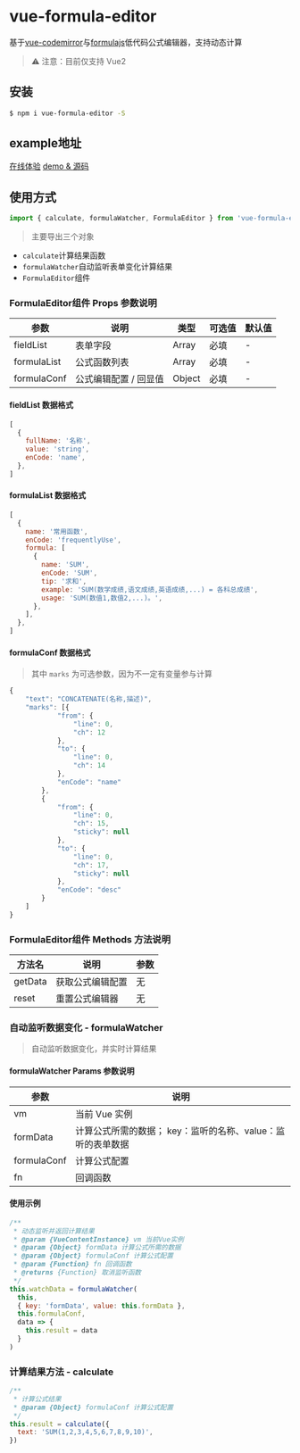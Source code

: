 # vue-formula-editor

<p>基于<a href='https://github.com/surmon-china/vue-codemirror'>vue-codemirror</a>与<a href='https://github.com/formulajs/formulajs'>formulajs</a>低代码公式编辑器，支持动态计算</p>

> ⚠️ 注意：目前仅支持 Vue2

## 安装
```bash
$ npm i vue-formula-editor -S
```
## example地址
<a href="https://vue-formula-editor.netlify.app">在线体验</a>
<a href="https://github.com/Xy-Zipper/vue-formula-editor">demo & 源码</a>

## 使用方式
```javascript
import { calculate, formulaWatcher, FormulaEditor } from 'vue-formula-editor'
```
> 主要导出三个对象
- `calculate`计算结果函数
- `formulaWatcher`自动监听表单变化计算结果
- `FormulaEditor`组件


### FormulaEditor组件  Props 参数说明

| 参数        | 说明                  | 类型   | 可选值 | 默认值 |
| ----------- | --------------------- | ------ | ------ | ------ |
| fieldList   | 表单字段              | Array  | 必填   |     -  |
| formulaList | 公式函数列表          | Array  | 必填   |    -   |
| formulaConf | 公式编辑配置 / 回显值 | Object | 必填   |    -   |


#### fieldList 数据格式

```javascript
[
  {
    fullName: '名称',
    value: 'string',
    enCode: 'name',
  },
]
```

#### formulaList 数据格式

```javascript
[
  {
    name: '常用函数',
    enCode: 'frequentlyUse',
    formula: [
      {
        name: 'SUM',
        enCode: 'SUM',
        tip: '求和',
        example: 'SUM(数学成绩,语文成绩,英语成绩,...) = 各科总成绩',
        usage: 'SUM(数值1,数值2,...)。',
      },
    ],
  },
]
```

#### formulaConf 数据格式

> 其中 `marks` 为可选参数，因为不一定有变量参与计算

```javascript
{
    "text": "CONCATENATE(名称,描述)",
    "marks": [{
            "from": {
                "line": 0,
                "ch": 12
            },
            "to": {
                "line": 0,
                "ch": 14
            },
            "enCode": "name"
        },
        {
            "from": {
                "line": 0,
                "ch": 15,
                "sticky": null
            },
            "to": {
                "line": 0,
                "ch": 17,
                "sticky": null
            },
            "enCode": "desc"
        }
    ]
}
```

### FormulaEditor组件 Methods 方法说明

| 方法名  | 说明             | 参数 |
| ------- | ---------------- | ---- |
| getData | 获取公式编辑配置 | 无   |
| reset   | 重置公式编辑器   | 无   |

### 自动监听数据变化 - formulaWatcher

> 自动监听数据变化，并实时计算结果

#### formulaWatcher Params 参数说明

| 参数        | 说明                                                        |
| ----------- | ----------------------------------------------------------- |
| vm          | 当前 Vue 实例                                               |
| formData    | 计算公式所需的数据； key：监听的名称、value：监听的表单数据 |
| formulaConf | 计算公式配置                                                |
| fn          | 回调函数                                                    |

#### 使用示例

```javascript
/**
 * 动态监听并返回计算结果
 * @param {VueContentInstance} vm 当前Vue实例
 * @param {Object} formData 计算公式所需的数据
 * @param {Object} formulaConf 计算公式配置
 * @param {Function} fn 回调函数
 * @returns {Function} 取消监听函数
 */
this.watchData = formulaWatcher(
  this,
  { key: 'formData', value: this.formData },
  this.formulaConf,
  data => {
    this.result = data
  }
)
```

### 计算结果方法 - calculate

```javascript
/**
 * 计算公式结果
 * @param {Object} formulaConf 计算公式配置 
 */
this.result = calculate({
  text: 'SUM(1,2,3,4,5,6,7,8,9,10)',
})
```